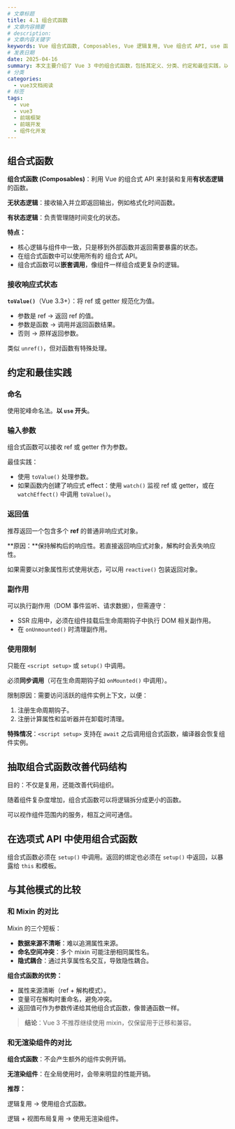 ```yaml
---
# 文章标题
title: 4.1 组合式函数
# 文章内容摘要
# description:
# 文章内容关键字
keywords: Vue 组合式函数, Composables, Vue 逻辑复用, Vue 组合式 API, use 函数命名, Vue 响应式状态管理, Vue 副作用处理, Vue setup 调用, Vue 与 Mixin 对比, Vue 无渲染组件
# 发表日期
date: 2025-04-16
summary: 本文主要介绍了 Vue 3 中的组合式函数，包括其定义、分类、约定和最佳实践，以及如何抽取组合式函数改善代码结构，并与选项式 API 和其他模式进行了比较。
# 分类
categories:
  - vue3文档阅读
# 标签
tags:
  - vue
  - vue3
  - 前端框架
  - 前端开发
  - 组件化开发
---
```


## 组合式函数

**组合式函数 (Composables)**：利用 Vue 的组合式 API 来封装和复用**有状态逻辑**的函数。

**无状态逻辑**：接收输入并立即返回输出，例如格式化时间函数。

**有状态逻辑**：负责管理随时间变化的状态。

**特点：**

- 核心逻辑与组件中一致，只是移到外部函数并返回需要暴露的状态。
- 在组合式函数中可以使用所有的 组合式 API。
- 组合式函数可以**嵌套调用**，像组件一样组合成更复杂的逻辑。

### 接收响应式状态

**`toValue()`**（Vue 3.3+）：将 ref 或 getter 规范化为值。

- 参数是 ref → 返回 ref 的值。
- 参数是函数 → 调用并返回函数结果。
- 否则 → 原样返回参数。

类似 `unref()`，但对函数有特殊处理。

## 约定和最佳实践

### 命名

使用驼峰命名法。**以 `use` 开头**。

### 输入参数

组合式函数可以接收 ref 或 getter 作为参数。

最佳实践：

- 使用 `toValue()` 处理参数。
- 如果函数内创建了响应式 effect：使用 `watch()` 监视 ref 或 getter，或在 `watchEffect()` 中调用 `toValue()`。

### 返回值

推荐返回一个包含多个 **ref** 的普通非响应式对象。

**原因：**保持解构后的响应性。若直接返回响应式对象，解构时会丢失响应性。

如果需要以对象属性形式使用状态，可以用 `reactive()` 包装返回对象。

### 副作用

可以执行副作用（DOM 事件监听、请求数据），但需遵守：

- SSR 应用中，必须在组件挂载后生命周期钩子中执行 DOM 相关副作用。
- 在 `onUnmounted()` 时清理副作用。

### 使用限制

只能在 `<script setup>` 或 `setup()` 中调用。

必须**同步调用**（可在生命周期钩子如 `onMounted()` 中调用）。

限制原因：需要访问活跃的组件实例上下文，以便：

1. 注册生命周期钩子。
2. 注册计算属性和监听器并在卸载时清理。

**特殊情况**：`<script setup>` 支持在 `await` 之后调用组合式函数，编译器会恢复组件实例。

## 抽取组合式函数改善代码结构

目的：不仅是复用，还能改善代码组织。

随着组件复杂度增加，组合式函数可以将逻辑拆分成更小的函数。

可以视作组件范围内的服务，相互之间可通信。

## 在选项式 API 中使用组合式函数

组合式函数必须在 `setup()` 中调用。返回的绑定也必须在 `setup()` 中返回，以暴露给 `this` 和模板。

## 与其他模式的比较

### 和 Mixin 的对比

Mixin 的三个短板：

- **数据来源不清晰**：难以追溯属性来源。
- **命名空间冲突**：多个 mixin 可能注册相同属性名。
- **隐式耦合**：通过共享属性名交互，导致隐性耦合。

**组合式函数的优势：**

- 属性来源清晰（ref + 解构模式）。
- 变量可在解构时重命名，避免冲突。
- 返回值可作为参数传递给其他组合式函数，像普通函数一样。

> **结论**：Vue 3 不推荐继续使用 mixin，仅保留用于迁移和兼容。

### 和无渲染组件的对比

**组合式函数**：不会产生额外的组件实例开销。

**无渲染组件**：在全局使用时，会带来明显的性能开销。

**推荐：**

逻辑复用 → 使用组合式函数。

逻辑 + 视图布局复用 → 使用无渲染组件。
